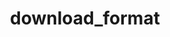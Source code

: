 ---
directive_id: 'download_format'
title: 'download_format'
values_markdown: |
  `NONE`(default) OR `ESCAPE_UNICODE`
description_markdown: |
  `ESCAPE_UNICODE` indicates that all non-Latin1 (not in range 0000 - 007F of unicode) symbols after this comment should be escaped by a `\uXXXX` escaping expression in the process of a file download.
examples:
  - type: generic
    code_single_line: 'smartling.download_format = ESCAPE_UNICODE'
    description_markdown: |
      `Hello?` will be escaped as `Hello\u1D25` on download.        
---